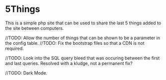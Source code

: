 # 5Things
This is a simple php site that can be used to share the last 5 things added to the site between computers.

//TODO: Allow the number of things that can be shown to be a parameter in the config table.
//TODO: Fix the bootstrap files so that a CDN is not required.

//TODO: Look into the SQL query bleed that was occuring between the first and last queries. Resolved with a kludge, not a permanent fix?

//TODO: Dark Mode.